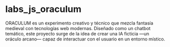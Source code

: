 # labs_js_oraculum
ORACULUM es un experimento creativo y técnico que mezcla fantasía medieval con tecnologías web modernas.  Diseñado como un chatbot temático, este proyecto surge de la idea de crear una IA ficticia —un oráculo arcano— capaz de interactuar con el usuario en un entorno místico.
